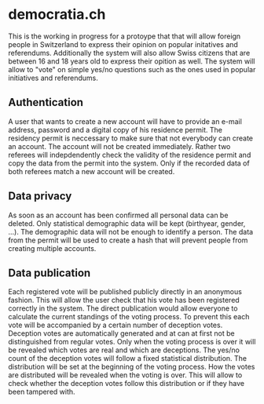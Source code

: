 # democratia.ch
This is the working in progress for a protoype that that will allow foreign people in Switzerland to express their opinion on popular initatives and referendums. Additionally the system will also allow Swiss citizens that are between 16 and 18 years old to express their opition as well.
The system will allow to "vote" on simple yes/no questions such as the ones used in popular initiatives and referendums. 

## Authentication
A user that wants to create a new account will have to provide an e-mail address, password and a digital copy of his residence permit. The residency permit is neccessary to make sure that not everybody can create an account. 
The account will not be created immediately. Rather two referees will indepdendently check the validity of the residence permit and copy the data from the permit into the system. Only if the recorded data of both referees match a new account will be created. 

## Data privacy
As soon as an account has been confirmed all personal data can be deleted. Only statistical demographic data will be kept (birthyear, gender, ...). The demographic data will not be enough to identify a person. 
The data from the permit will be used to create a hash that will prevent people from creating multiple accounts. 

## Data publication
Each registered vote will be published publicly directly in an anonymous fashion. This will allow the user check that his vote has been registered correctly in the system. 
The direct publication would allow everyone to calculate the current standings of the voting process. To prevent this each vote will be accompanied by a certain number of deception votes. Deception votes are automatically generated and at can at first not be distinguished from regular votes. Only when the voting process is over it will be revealed which votes are real and which are deceptions.
The yes/no count of the deception votes will follow a fixed statistical distribution. The distribution will be set at the beginning of the voting process. How the votes are distributed will be revealed when the voting is over. This will allow to check whether the deception votes follow this distribution or if they have been tampered with. 
